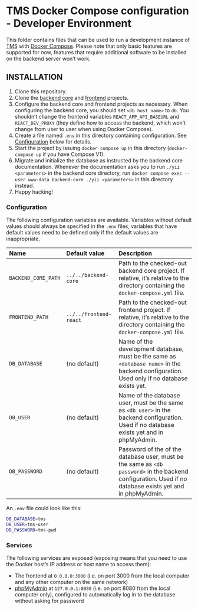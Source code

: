 TMS Docker Compose configuration - Developer Environment
========================================================

This folder contains files that can be used to run a development instance of <abbr title="Task Management System">TMS</abbr> with [Docker Compose](https://docs.docker.com/compose/). Please note that only basic features are supported for now, features that require additional software to be installed on the backend server won’t work.

INSTALLATION
------------

1. Clone this repository.
2. Clone the [backend core](https://gitlab.com/tms-elte/backend-core/) and [frontend](https://gitlab.com/tms-elte/frontend-react/) projects.
3. Configure the backend core and frontend projects as necessary. When configuring the backend core, you should set `<db host name>` to `db`. You shouldn’t change the frontend variables `REACT_APP_API_BASEURL` and `REACT_DEV_PROXY` (they define how to access the backend, which won’t change from user to user when using Docker Compose).
4. Create a file named `.env` in this directory containing configuration. See [Configuration](#Configuration) below for details.
5. Start the project by issuing `docker compose up` in this directory (`docker-compose up` if you have Compose V1).
6. Migrate and initialize the database as instructed by the backend core documentation. Whenever the documentation asks you to run `./yii <parameters>` in the backend core directory, run `docker compose exec --user www-data backend-core ./yii <parameters>` in this directory instead.
7. Happy hacking!

### Configuration

The following configuration variables are available. Variables without default values should always be specified in the `.env` files, variables that have default values need to be defined only if the default values are inappropriate.

| Name                | Default value       | Description                                                                                                                                               |
|:--------------------|:--------------------|:----------------------------------------------------------------------------------------------------------------------------------------------------------|
| `BACKEND_CORE_PATH` | `../../backend-core`   | Path to the checked-out backend core project. If relative, it’s relative to the directory containing the `docker-compose.yml` file.                       |
| `FRONTEND_PATH`     | `../../frontend-react` | Path to the checked-out frontend project. If relative, it’s relative to the directory containing the `docker-compose.yml` file.                           |
| `DB_DATABASE`       | (no default)        | Name of the development database, must be the same as `<database name>` in the backend configuration. Used only if no database exists yet.                |
| `DB_USER`           | (no default)        | Name of the database user, must be the same as `<db user>` in the backend configuration. Used if no database exists yet and in phpMyAdmin.                |
| `DB_PASSWORD`       | (no default)        | Password of the of the database user, must be the same as `<db password>` in the backend configuration. Used if no database exists yet and in phpMyAdmin. |

An `.env` file could look like this:
```bash
DB_DATABASE=tms
DB_USER=tms-user
DB_PASSWORD=tms-pwd
```

### Services
The following services are exposed (exposing means that you need to use the Docker host’s IP address or host name to access them):
- The frontend at `0.0.0.0:3000` (i.e. on port 3000 from the local computer and any other computer on the same network)
- [phpMyAdmin](https://www.phpmyadmin.net/) at `127.0.0.1:8080` (i.e. on port 8080 from the local computer only), configured to automatically log in to the database without asking for password
